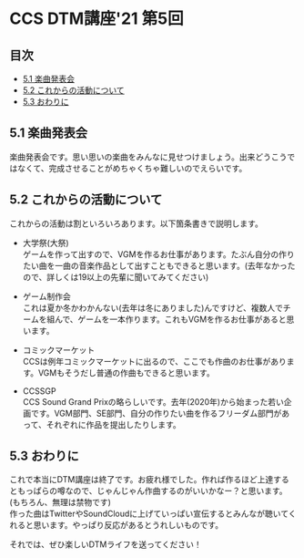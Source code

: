 <!-- omit in toc -->
# CCS DTM講座'21 第5回
<!-- omit in toc -->
## 目次
- [5.1 楽曲発表会](#51-楽曲発表会)
- [5.2 これからの活動について](#52-これからの活動について)
- [5.3 おわりに](#53-おわりに)


## 5.1 楽曲発表会
楽曲発表会です。思い思いの楽曲をみんなに見せつけましょう。出来どうこうではなくて、完成させることがめちゃくちゃ難しいのでえらいです。

## 5.2 これからの活動について
これからの活動は割といろいろあります。以下箇条書きで説明します。
* 大学祭(大祭)  
ゲームを作って出すので、VGMを作るお仕事があります。たぶん自分の作りたい曲を一曲の音楽作品として出すこともできると思います。(去年なかったので、詳しくは19以上の先輩に聞いてみてください)
* ゲーム制作会  
これは夏か冬かわかんない(去年は冬にありました)んですけど、複数人でチームを組んで、ゲームを一本作ります。これもVGMを作るお仕事があると思います。

* コミックマーケット  
CCSは例年コミックマーケットに出るので、ここでも作曲のお仕事があります。VGMもそうだし普通の作曲もできると思います。
* CCSSGP  
CCS Sound Grand Prixの略らしいです。去年(2020年)から始まった若い企画です。VGM部門、SE部門、自分の作りたい曲を作るフリーダム部門があって、それぞれに作品を提出したりします。

## 5.3 おわりに
これで本当にDTM講座は終了です。お疲れ様でした。作れば作るほど上達するともっぱらの噂なので、じゃんじゃん作曲するのがいいかなー？と思います。(もちろん、無理は禁物です)  
作った曲はTwitterやSoundCloudに上げていっぱい宣伝するとみんなが聴いてくれると思います。やっぱり反応があるとうれしいものです。

それでは、ぜひ楽しいDTMライフを送ってください！